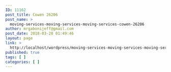 ```yaml
---
ID: 11162
post_title: Cowen 26206
post_name: >
  moving-services-moving-services-moving-services-cowen-26206
author: mrgabonijeff@gmail.com
post_date: 2018-03-28 01:49:46
layout: page
link: >
  http://localhost/wordpress/moving-services-moving-services-moving-services-cowen-26206/
published: true
tags: [ ]
categories: [ ]
---
```

